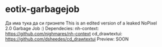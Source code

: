 # eotix-garbagejob
Да има тука да си гризнете
This is an edited version of a leaked NoPixel 2.0 Garbage Job :)
Dependecies:
nh-context: https://github.com/nighmares/nh-context
cd_drawtextui: https://github.com/dsheedes/cd_drawtextui
Preview: SOON
